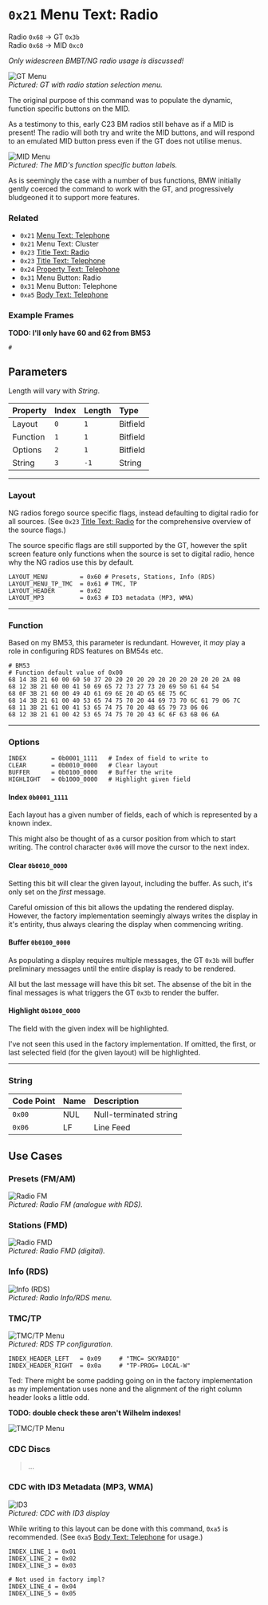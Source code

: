 # `0x21` Menu Text: Radio

Radio `0x68` → GT `0x3b`  
Radio `0x68` → MID `0xc0`

*Only widescreen BMBT/NG radio usage is discussed!*

![GT Menu](21/gt_menu.jpg)  
*Pictured: GT with radio station selection menu.*

The original purpose of this command was to populate the dynamic, function specific buttons on the MID.

As a testimony to this, early C23 BM radios still behave as if a MID is present! The radio will both try and write the MID buttons, and will respond to an emulated MID button press even if the GT does not utilise menus.

![MID Menu](21/mid_menu.jpg)  
*Pictured: The MID's function specific button labels.*

As is seemingly the case with a number of bus functions, BMW initially gently coerced the command to work with the GT, and progressively bludgeoned it to support more features.

### Related

- `0x21` [Menu Text: Telephone](../telephone/21.md)
- `0x21` Menu Text: Cluster
- `0x23` [Title Text: Radio](23.md)
- `0x23` [Title Text: Telephone](../telephone/23.md)
- `0x24` [Property Text: Telephone](24.md)
- `0x31` Menu Button: Radio
- `0x31` Menu Button: Telephone
- `0xa5` [Body Text: Telephone](../telephone/a5.md)

### Example Frames

**TODO: I'll only have 60 and 62 from BM53**

    #

## Parameters

Length will vary with *String*.

Property|Index|Length|Type
:-------|:----|:-----|:---
Layout|`0`|`1`|Bitfield
Function|`1`|`1`|Bitfield
Options|`2`|`1`|Bitfield
String|`3`|`-1`|String

---

### Layout

NG radios forego source specific flags, instead defaulting to digital radio for all sources. (See `0x23` [Title Text: Radio](23.md) for the comprehensive overview of the source flags.)

The source specific flags are still supported by the GT, however the split screen feature only functions when the source is set to digital radio, hence why the NG radios use this by default.

    LAYOUT_MENU         = 0x60 # Presets, Stations, Info (RDS)
    LAYOUT_MENU_TP_TMC  = 0x61 # TMC, TP
    LAYOUT_HEADER       = 0x62
    LAYOUT_MP3          = 0x63 # ID3 metadata (MP3, WMA)

---

### Function

Based on my BM53, this parameter is redundant. However, it *may* play a role in configuring RDS features on BM54s etc.

    # BM53
    # Function default value of 0x00
    68 14 3B 21 60 00 60 50 37 20 20 20 20 20 20 20 20 20 20 20 2A 0B
    68 12 3B 21 60 00 41 50 69 65 72 73 27 73 20 69 50 61 64 54
    68 0F 3B 21 60 00 49 4D 61 69 6E 20 4D 65 6E 75 6C
    68 14 3B 21 61 00 40 53 65 74 75 70 20 44 69 73 70 6C 61 79 06 7C
    68 11 3B 21 61 00 41 53 65 74 75 70 20 4B 65 79 73 06 06
    68 12 3B 21 61 00 42 53 65 74 75 70 20 43 6C 6F 63 6B 06 6A

---

### Options

    INDEX       = 0b0001_1111   # Index of field to write to
    CLEAR       = 0b0010_0000   # Clear layout
    BUFFER      = 0b0100_0000   # Buffer the write
    HIGHLIGHT   = 0b1000_0000   # Highlight given field

#### Index `0b0001_1111`

Each layout has a given number of fields, each of which is represented by a known index.

This might also be thought of as a cursor position from which to start writing. The control character `0x06` will move the cursor to the next index.

#### Clear `0b0010_0000`

Setting this bit will clear the given layout, including the buffer. As such, it's only set on the *first* message.

Careful omission of this bit allows the updating the rendered display. However, the factory implementation seemingly always writes the display in it's entirity, thus always clearing the display when commencing writing.

#### Buffer `0b0100_0000`

As populating a display requires multiple messages, the GT `0x3b` will buffer preliminary messages until the entire display is ready to be rendered.

All but the last message will have this bit set. The absense of the bit in the final messages is what triggers the GT `0x3b` to render the buffer.

#### Highlight `0b1000_0000`

The field with the given index will be highlighted.

I've not seen this used in the factory implementation. If omitted, the first, or last selected field (for the given layout) will be highlighted.

---

### String

Code Point|Name|Description
:--|:--|:--
`0x00`|NUL|Null-terminated string
`0x06`|LF|Line Feed
    
## Use Cases

### Presets (FM/AM)

![Radio FM](21/60_fm.jpg)  
*Pictured: Radio FM (analogue with RDS).*

### Stations (FMD)

![Radio FMD](21/60_fmd.jpg)  
*Pictured: Radio FMD (digital).*

### Info (RDS)

![Info (RDS)](21/60_info_rds.jpg)  
*Pictured: Radio Info/RDS menu.*

### TMC/TP

![TMC/TP Menu](21/61_tp_station.jpg)  
*Pictured: RDS TP configuration.*
    
    INDEX_HEADER_LEFT   = 0x09     # "TMC= SKYRADIO"
    INDEX_HEADER_RIGHT  = 0x0a     # "TP-PROG= LOCAL-W"

Ted: There might be some padding going on in the factory implementation as my implementation uses none and the alignment of the right column header looks a little odd.

**TODO: double check these aren't Wilhelm indexes!**

![TMC/TP Menu](21/61_wilhelm.jpg)

### CDC Discs

> ...

### CDC with ID3 Metadata (MP3, WMA)

![ID3](21/63_mp3.jpg)  
*Pictured: CDC with ID3 display*

While writing to this layout can be done with this command, `0xa5` is recommended. (See `0xa5` [Body Text: Telephone](../telephone/a5.md) for usage.)

    INDEX_LINE_1 = 0x01
    INDEX_LINE_2 = 0x02
    INDEX_LINE_3 = 0x03

    # Not used in factory impl?
    INDEX_LINE_4 = 0x04
    INDEX_LINE_5 = 0x05